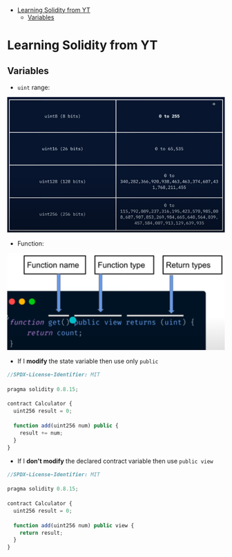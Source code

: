 - [Learning Solidity from YT](#learning-solidity-from-yt)
  - [Variables](#variables)

# Learning Solidity from YT

## Variables

- `uint` range:

![uint range](Photo/uint-range.png)

- Function:

![Function](Photo/function.png)

- If I **modify** the state variable then use only `public`

```js
//SPDX-License-Identifier: MIT

pragma solidity 0.8.15;

contract Calculator {
  uint256 result = 0;

  function add(uint256 num) public {
    result += num;
  }
}
```

- If I **don't modify** the declared contract variable then use `public view`

```js
//SPDX-License-Identifier: MIT

pragma solidity 0.8.15;

contract Calculator {
  uint256 result = 0;

  function add(uint256 num) public view {
    return result;
  }
}
```
